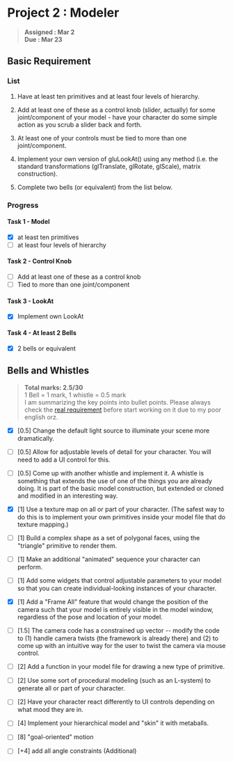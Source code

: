 # Project 2 : Modeler
> **Assigned : Mar 2** \
> **Due : Mar 23**

## Basic Requirement

### List
1. Have at least ten primitives and at least four levels of hierarchy.
   
2. Add at least one of these as a control knob (slider, actually) for some joint/component of your model - have your character do some simple action as you scrub a slider back and forth.
   
3. At least one of your controls must be tied to more than one joint/component.
   
4. Implement your own version of gluLookAt() using any method (i.e. the standard transformations (glTranslate, glRotate, glScale), matrix construction). 

5. Complete two bells (or equivalent) from the list below.

### Progress
#### Task 1 - Model
- [X] at least ten primitives
- [ ] at least four levels of hierarchy

#### Task 2 - Control Knob
- [ ] Add at least one of these as a control knob
- [ ] Tied to more than one joint/component

#### Task 3 - LookAt
- [X] Implement own LookAt

#### Task 4 - At least 2 Bells
- [X] 2 bells or equivalent


## Bells and Whistles
> **Total marks: 2.5/30** \
> 1 Bell = 1 mark, 1 whistle = 0.5 mark\
> I am summarizing the key points into bullet points. Please always check the [real requirement](https://course.cse.ust.hk/comp4411/Password_Only/projects/modeler/index.html) before start working on it due to my poor english orz.

- [X] [0.5] Change the default light source to illuminate your scene more dramatically.
- [ ] [0.5] Allow for adjustable levels of detail for your character. You will need to add a UI control for this.
- [ ] [0.5] Come up with another whistle and implement it.  A whistle is something that extends the use of one of the things you are already doing.  It is part of the basic model construction, but extended or cloned and modified in an interesting way.
- [X] [1] Use a texture map on all or part of your character. (The safest way to do this is to implement your own primitives inside your model file that do texture mapping.)
- [ ] [1] Build a complex shape as a set of polygonal faces, using the "triangle" primitive to render them.
- [ ] [1] Make an additional "animated" sequence your character can perform.

- [ ] [1] Add some widgets that control adjustable parameters to your model so that you can create individual-looking instances of your character. 
- [X] [1] Add a "Frame All" feature that would change the position of the camera such that your model is entirely visible in the model window, regardless of the pose and location of your model. 
- [ ] [1.5] The camera code has a constrained up vector -- modify the code to (1) handle camera twists (the framework is already there) and (2) to come up with an intuitive way for the user to twist the camera via mouse control.
- [ ] [2] Add a function in your model file for drawing a new type of primitive.

- [ ] [2] Use some sort of procedural modeling (such as an L-system) to generate all or part of your character.
- [ ] [2] Have your character react differently to UI controls depending on what mood they are in.

- [ ] [4] Implement your hierarchical model and "skin" it with metaballs.
- [ ] [8] "goal-oriented" motion
- [ ] [+4] add all angle constraints (Additional)

